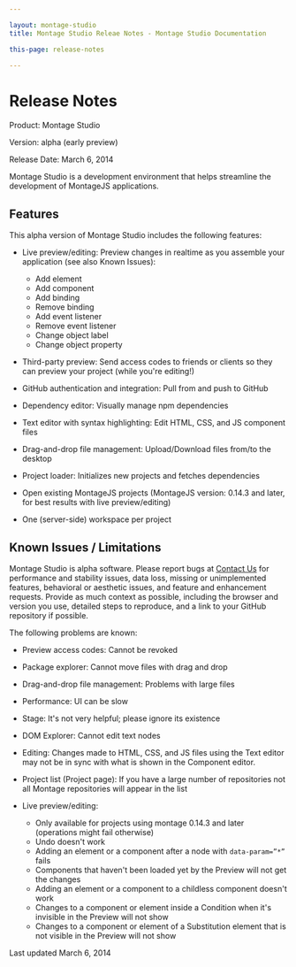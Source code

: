 ```yaml
---

layout: montage-studio
title: Montage Studio Releae Notes - Montage Studio Documentation

this-page: release-notes

---
```


# Release Notes

Product: Montage Studio

Version: alpha (early preview)

Release Date: March 6, 2014

Montage Studio is a development environment that helps streamline the development of MontageJS applications.

## Features

This alpha version of Montage Studio includes the following features:

* Live preview/editing: Preview changes in realtime as you assemble your application (see also Known Issues):

    * Add element
    * Add component
    * Add binding
    * Remove binding
    * Add event listener
    * Remove event listener
    * Change object label
    * Change object property
    
* Third-party preview: Send access codes to friends or clients so they can preview your project (while you're editing!)
* GitHub authentication and integration: Pull from and push to GitHub
* Dependency editor: Visually manage npm dependencies
* Text editor with syntax highlighting: Edit HTML, CSS, and JS component files
* Drag-and-drop file management: Upload/Download files from/to the desktop
* Project loader: Initializes new projects and fetches dependencies
* Open existing MontageJS projects (MontageJS version: 0.14.3 and later, for best results with live preview/editing)
* One (server-side) workspace per project

## Known Issues / Limitations

Montage Studio is alpha software. Please report bugs at [Contact Us](http://montagestudio.com/company/contact-us/) for performance and stability issues, data loss, missing or unimplemented features, behavioral or aesthetic issues, and feature and enhancement requests. Provide as much context as possible, including the browser and version you use, detailed steps to reproduce, and a link to your GitHub repository if possible.

The following problems are known:

* Preview access codes: Cannot be revoked
* Package explorer: Cannot move files with drag and drop
* Drag-and-drop file management: Problems with large files
* Performance: UI can be slow
* Stage: It's not very helpful; please ignore its existence
* DOM Explorer: Cannot edit text nodes
* Editing: Changes made to HTML, CSS, and JS files using the Text editor may not be in sync with what is shown in the Component editor.
* Project list (Project page): If you have a large number of repositories not all Montage repositories will appear in the list
* Live preview/editing:

    * Only available for projects using montage 0.14.3 and later (operations might fail otherwise)
    * Undo doesn't work
    * Adding an element or a component after a node with `data­-param=”*”` fails
    * Components that haven't been loaded yet by the Preview will not get the changes
    * Adding an element or a component to a childless component doesn't work
    * Changes to a component or element inside a Condition when it's invisible in the Preview will not show
    * Changes to a component or element of a Substitution element that is not visible in the Preview will not show


Last updated March 6, 2014

